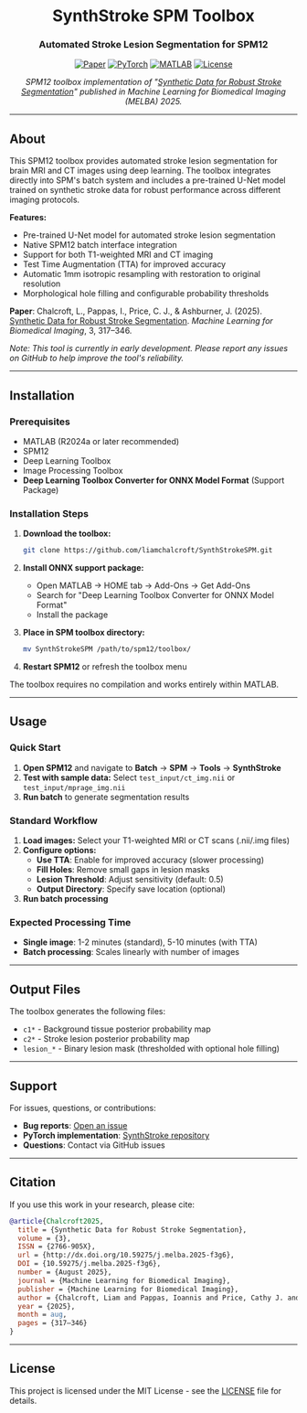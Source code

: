 <div align="center">

# SynthStroke SPM Toolbox
### Automated Stroke Lesion Segmentation for SPM12

[![Paper](https://img.shields.io/badge/Paper-MELBA%202025-blue?style=for-the-badge&logo=arxiv)](http://dx.doi.org/10.59275/j.melba.2025-f3g6)
[![PyTorch](https://img.shields.io/badge/PyTorch-Implementation-orange?style=for-the-badge&logo=github)](https://github.com/liamchalcroft/SynthStroke)
[![MATLAB](https://img.shields.io/badge/MATLAB-R2024a+-green?style=for-the-badge&logo=mathworks)](https://www.mathworks.com/products/matlab.html)
[![License](https://img.shields.io/badge/License-MIT-red?style=for-the-badge)](LICENSE)

*SPM12 toolbox implementation of "[Synthetic Data for Robust Stroke Segmentation](http://dx.doi.org/10.59275/j.melba.2025-f3g6)" published in Machine Learning for Biomedical Imaging (MELBA) 2025.*

</div>

---

## About

This SPM12 toolbox provides automated stroke lesion segmentation for brain MRI and CT images using deep learning. The toolbox integrates directly into SPM's batch system and includes a pre-trained U-Net model trained on synthetic stroke data for robust performance across different imaging protocols.

**Features:**
- Pre-trained U-Net model for automated stroke lesion segmentation
- Native SPM12 batch interface integration
- Support for both T1-weighted MRI and CT imaging
- Test Time Augmentation (TTA) for improved accuracy
- Automatic 1mm isotropic resampling with restoration to original resolution
- Morphological hole filling and configurable probability thresholds

**Paper**: Chalcroft, L., Pappas, I., Price, C. J., & Ashburner, J. (2025). [Synthetic Data for Robust Stroke Segmentation](http://dx.doi.org/10.59275/j.melba.2025-f3g6). *Machine Learning for Biomedical Imaging*, 3, 317–346.

*Note: This tool is currently in early development. Please report any issues on GitHub to help improve the tool's reliability.*

---

## Installation

### Prerequisites
- MATLAB (R2024a or later recommended)
- SPM12
- Deep Learning Toolbox
- Image Processing Toolbox
- **Deep Learning Toolbox Converter for ONNX Model Format** (Support Package)

### Installation Steps

1. **Download the toolbox:**
   ```bash
   git clone https://github.com/liamchalcroft/SynthStrokeSPM.git
   ```

2. **Install ONNX support package:**
   - Open MATLAB → HOME tab → Add-Ons → Get Add-Ons
   - Search for "Deep Learning Toolbox Converter for ONNX Model Format"
   - Install the package

3. **Place in SPM toolbox directory:**
   ```bash
   mv SynthStrokeSPM /path/to/spm12/toolbox/
   ```

4. **Restart SPM12** or refresh the toolbox menu

The toolbox requires no compilation and works entirely within MATLAB.

---

## Usage

### Quick Start

1. **Open SPM12** and navigate to **Batch** → **SPM** → **Tools** → **SynthStroke**
2. **Test with sample data:** Select `test_input/ct_img.nii` or `test_input/mprage_img.nii`
3. **Run batch** to generate segmentation results

### Standard Workflow

1. **Load images:** Select your T1-weighted MRI or CT scans (.nii/.img files)
2. **Configure options:**
   - **Use TTA**: Enable for improved accuracy (slower processing)
   - **Fill Holes**: Remove small gaps in lesion masks
   - **Lesion Threshold**: Adjust sensitivity (default: 0.5)
   - **Output Directory**: Specify save location (optional)
3. **Run batch processing**

### Expected Processing Time
- **Single image**: 1-2 minutes (standard), 5-10 minutes (with TTA)
- **Batch processing**: Scales linearly with number of images

---

## Output Files

The toolbox generates the following files:

- `c1*` - Background tissue posterior probability map
- `c2*` - Stroke lesion posterior probability map  
- `lesion_*` - Binary lesion mask (thresholded with optional hole filling)

---

## Support

For issues, questions, or contributions:
- **Bug reports**: [Open an issue](https://github.com/liamchalcroft/SynthStrokeSPM/issues)
- **PyTorch implementation**: [SynthStroke repository](https://github.com/liamchalcroft/SynthStroke)
- **Questions**: Contact via GitHub issues

---

## Citation

If you use this work in your research, please cite:

```bibtex
@article{Chalcroft2025,
  title = {Synthetic Data for Robust Stroke Segmentation},
  volume = {3},
  ISSN = {2766-905X},
  url = {http://dx.doi.org/10.59275/j.melba.2025-f3g6},
  DOI = {10.59275/j.melba.2025-f3g6},
  number = {August 2025},
  journal = {Machine Learning for Biomedical Imaging},
  publisher = {Machine Learning for Biomedical Imaging},
  author = {Chalcroft, Liam and Pappas, Ioannis and Price, Cathy J. and Ashburner, John},
  year = {2025},
  month = aug,
  pages = {317–346}
}
```

---

## License

This project is licensed under the MIT License - see the [LICENSE](LICENSE) file for details.
